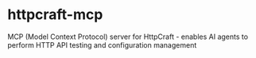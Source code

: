 # httpcraft-mcp
MCP (Model Context Protocol) server for HttpCraft - enables AI agents to perform HTTP API testing and configuration management
